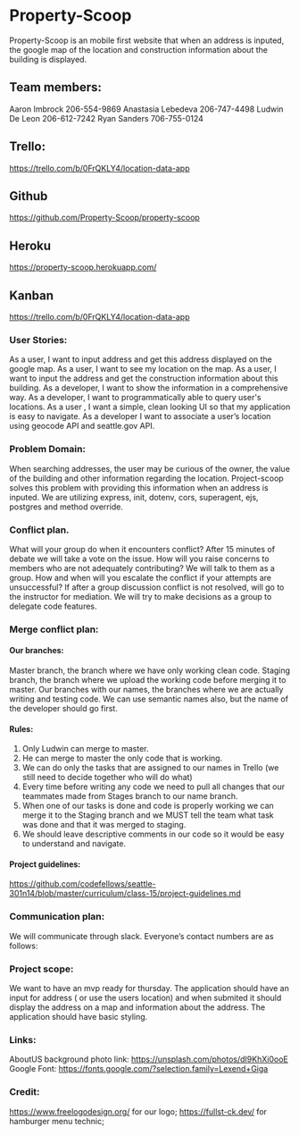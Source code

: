 # Property-Scoop
 
Property-Scoop is an mobile first website that when an address is inputed, the google map of the location and construction information about the building is displayed.
 
## Team members:
Aaron Imbrock 206-554-9869
Anastasia Lebedeva 206-747-4498
Ludwin De Leon 206-612-7242
Ryan Sanders 706-755-0124
 
## Trello:
https://trello.com/b/0FrQKLY4/location-data-app
 
## Github
https://github.com/Property-Scoop/property-scoop
 
## Heroku
https://property-scoop.herokuapp.com/
 
## Kanban
https://trello.com/b/0FrQKLY4/location-data-app
 
 
### User Stories:
 
As a user, I want to input address and get this address displayed on the google map.
As a user, I want to see my location on the map.
As a user, I want to input the address and get the construction information about this building.
As a developer, I want to show the information in a comprehensive way.
As a developer, I want to programmatically able to query user's locations.
As a user , I want a simple, clean looking UI so that my application is easy to navigate.
As a developer I want to associate a user’s location using geocode API and seattle.gov API.
 
### Problem Domain:
 
When searching addresses, the user may be curious of the owner, the value of the building and other information regarding the location. Project-scoop solves this problem with providing this information when an address is inputed. We are utilizing express, init, dotenv, cors, superagent, ejs, postgres and method override.
 
### Conflict plan.
What will your group do when it encounters conflict? After 15 minutes of debate we will take a vote on the issue.
How will you raise concerns to members who are not adequately contributing? We will talk to them as a group.
How and when will you escalate the conflict if your attempts are unsuccessful? If after a group discussion conflict is not resolved, will go to the instructor for mediation.
We will try to make decisions as a group to delegate code features.
 
### Merge conflict plan:
 
#### Our branches:
 
Master branch, the branch where we have only working clean code.
Staging branch, the branch where we upload the working code before merging it to master.
Our branches with our names, the branches where we are actually writing and testing code. We can use semantic names also, but the name of the developer should go first.
 
#### Rules:
 
1. Only Ludwin can merge to master.
2. He can merge to master the only code that is working.
3. We can do only the tasks that are assigned to our names in Trello (we still need to decide together who will do what)
4. Every time before writing any code we need to pull all changes that our teammates made from Stages branch to our name branch.
5. When one of our tasks is done and code is properly working we can merge it to the Staging branch and we MUST tell the team what task was done and that it was merged to staging.
6. We should leave descriptive comments in our code so it would be easy to understand and navigate.
 
#### Project guidelines:
https://github.com/codefellows/seattle-301n14/blob/master/curriculum/class-15/project-guidelines.md
 
### Communication plan: 
We will communicate through slack.
Everyone’s contact numbers are as follows:
 
### Project scope:

We want to have an mvp ready for thursday. The application should have an input for address ( or use the users location) and when submited it should display the address on a map and information about the address. The application should have basic styling.
 
### Links:
AboutUS background photo link: https://unsplash.com/photos/dI9KhXi0ooE
Google Font: https://fonts.google.com/?selection.family=Lexend+Giga

### Credit:
https://www.freelogodesign.org/  for our logo;
https://fullst-ck.dev/ for hamburger menu technic;

